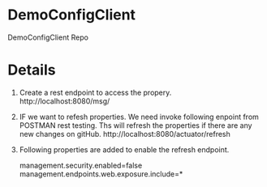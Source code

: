 # DemoConfigClient
DemoConfigClient Repo

# Details
1. Create a rest endpoint to access the propery.
    http://localhost:8080/msg/ 
    
2. IF we want to refesh properties. We need invoke following enpoint from  POSTMAN rest testing. Ths will refresh the properties if there are any new changes on gitHub.
    http://localhost:8080/actuator/refresh
    
3. Following properties are added to enable the refresh endpoint. 
      
      management.security.enabled=false
      management.endpoints.web.exposure.include=*
